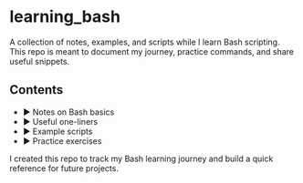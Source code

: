 # learning_bash
A collection of notes, examples, and scripts while I learn Bash scripting.  
This repo is meant to document my journey, practice commands, and share useful snippets.  
## Contents
- ▶ Notes on Bash basics  
- ▶ Useful one-liners  
- ▶ Example scripts  
- ▶ Practice exercises  

I created this repo to track my Bash learning journey and build a quick reference for future projects.  
